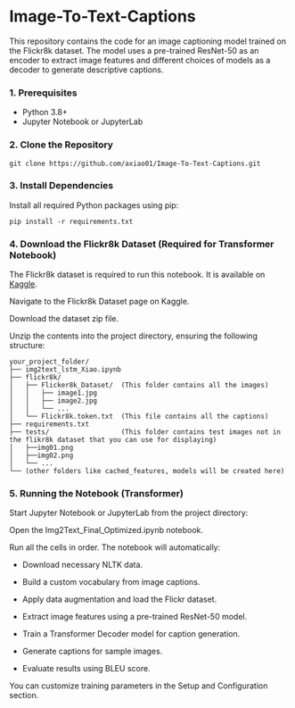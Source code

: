 # Image-To-Text-Captions

This repository contains the code for an image captioning model trained on the Flickr8k dataset. The model uses a pre-trained ResNet-50 as an encoder to extract image features and different choices of models as a decoder to generate descriptive captions.

### 1. Prerequisites
- Python 3.8+
- Jupyter Notebook or JupyterLab
  
### 2. Clone the Repository
`git clone https://github.com/axiao01/Image-To-Text-Captions.git`

### 3. Install Dependencies
Install all required Python packages using pip:

`pip install -r requirements.txt`

### 4. Download the Flickr8k Dataset (Required for Transformer Notebook)

The Flickr8k dataset is required to run this notebook. It is available on [Kaggle](https://www.kaggle.com/datasets/adityajn105/flickr8k?resource=download).

Navigate to the Flickr8k Dataset page on Kaggle.

Download the dataset zip file.

Unzip the contents into the project directory, ensuring the following structure:

````
your_project_folder/
├── img2text_lstm_Xiao.ipynb
├── flickr8k/
│   ├── Flicker8k_Dataset/  (This folder contains all the images)
│   │   ├── image1.jpg
│   │   ├── image2.jpg
│   │   └── ...
│   └── Flickr8k.token.txt  (This file contains all the captions)
├── requirements.txt
├── tests/                  (This folder contains test images not in the flikr8k dataset that you can use for displaying)
│   ├──img01.png
│   ├──img02.png
│   └── ...
└── (other folders like cached_features, models will be created here)
````

### 5. Running the Notebook (Transformer)
Start Jupyter Notebook or JupyterLab from the project directory:

Open the Img2Text_Final_Optimized.ipynb notebook.

Run all the cells in order. The notebook will automatically:

- Download necessary NLTK data.

- Build a custom vocabulary from image captions.

- Apply data augmentation and load the Flickr dataset.

- Extract image features using a pre-trained ResNet-50 model.

- Train a Transformer Decoder model for caption generation.

- Generate captions for sample images.

- Evaluate results using BLEU score.

You can customize training parameters in the Setup and Configuration section.

